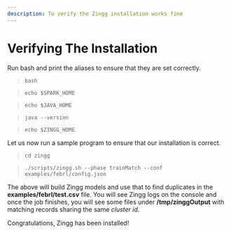 ```yaml
---
description: To verify the Zingg installation works fine
---
```


# Verifying The Installation

Run bash and print the aliases to ensure that they are set correctly.

> `bash`

> `echo $SPARK_HOME`

> `echo $JAVA_HOME`

> `java --version`

> `echo $ZINGG_HOME`

Let us now run a sample program to ensure that our installation is correct.

> `cd zingg`

> `./scripts/zingg.sh --phase trainMatch --conf examples/febrl/config.json`

The above will build Zingg models and use that to find duplicates in the **examples/febrl/test.csv** file. You will see Zingg logs on the console and once the job finishes, you will see some files under **/tmp/zinggOutput** with matching records sharing the same _cluster id_.

Congratulations, Zingg has been installed!
